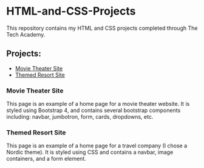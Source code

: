 # HTML-and-CSS-Projects

This repository contains my HTML and CSS projects completed through The Tech Academy.

<h2>Projects:</h2>
<ul>
  <li><a href="https://github.com/Anthony15651/HTML-and-CSS-Projects/blob/main/bootstrap4_project/academy_cinemas.html">Movie Theater Site</a></li>
  <li><a href="https://github.com/Anthony15651/HTML-and-CSS-Projects/blob/main/Website_Project/index.html">Themed Resort Site</a></li>
</ul>

<h3>Movie Theater Site</h3>
<p>This page is an example of a home page for a movie theater website. It is styled using Bootstrap 4, and contains several bootstrap components including: navbar, jumbotron, form, cards, dropdowns, etc.</p>

<h3>Themed Resort Site</h3>
<p>This page is an example of a home page for a travel company (I chose a Nordic theme). It is styled using CSS and contains a navbar, image containers, and a form element.</p>
